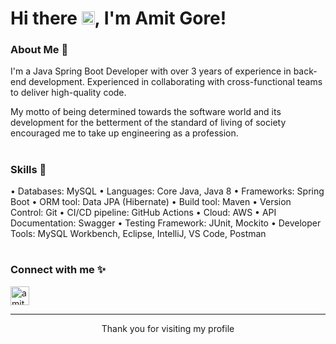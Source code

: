 # Hi there <img src="https://raw.githubusercontent.com/MartinHeinz/MartinHeinz/master/wave.gif" height="21">, I'm Amit Gore!

### About Me 🙌

I'm a Java Spring Boot Developer with over 3 years of experience in back-end development.
Experienced in collaborating with cross-functional teams to deliver high-quality code.

My motto of being determined towards the software world and its development for the betterment of the standard of living of society encouraged me to take up engineering as a profession.

#

### Skills 🚀

• Databases: MySQL
• Languages: Core Java, Java 8
• Frameworks: Spring Boot
• ORM tool: Data JPA (Hibernate)
• Build tool: Maven
• Version Control: Git
• CI/CD pipeline: GitHub Actions
• Cloud: AWS
• API Documentation: Swagger
• Testing Framework: JUnit, Mockito
• Developer Tools: MySQL Workbench, Eclipse, IntelliJ, VS
Code, Postman

#

### Connect with me ✨

<p align="left">
<a href="https://www.linkedin.com/in/amit-gore-32b880194/" target="blank"><img align="center" src="https://cdn.iconscout.com/icon/premium/png-512-thumb/linkedin-2752135-2284952.png?f=webp&w=512" alt="amit-gore-32b880194" height="30" /></a>
</p>

----
<div align="center">
<p>Thank you for visiting my profile</p>
</div>
